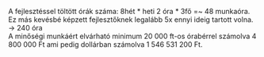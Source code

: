 A fejlesztéssel töltött órák száma: 8hét * heti 2 óra * 3fő =~ 48 munkaóra.<br>
Ez más kevésbé képzett fejlesztőknek legalább 5x ennyi ideig tartott volna. -> 240 óra<br>
A minőségi munkáért elvárható minimum 20 000 ft-os órabérrel számolva 4 800 000 Ft ami pedig dollárban számolva 1 546 531 200 Ft.<br>
